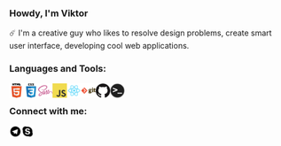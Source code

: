 ### Howdy, I'm Viktor

☄️ I'm a creative guy who likes to resolve design problems, create smart user interface, developing cool web applications.



### Languages and Tools:
<img align="left" alt="HTML5" width="26px" src="https://raw.githubusercontent.com/github/explore/80688e429a7d4ef2fca1e82350fe8e3517d3494d/topics/html/html.png" />
<img align="left" alt="CSS3" width="26px" src="https://raw.githubusercontent.com/github/explore/80688e429a7d4ef2fca1e82350fe8e3517d3494d/topics/css/css.png" />
<img align="left" alt="Sass" width="26px" src="https://raw.githubusercontent.com/github/explore/80688e429a7d4ef2fca1e82350fe8e3517d3494d/topics/sass/sass.png" />
<img align="left" alt="JavaScript" width="26px" src="https://raw.githubusercontent.com/github/explore/80688e429a7d4ef2fca1e82350fe8e3517d3494d/topics/javascript/javascript.png" />
<img align="left" alt="React" width="26px" src="https://raw.githubusercontent.com/github/explore/80688e429a7d4ef2fca1e82350fe8e3517d3494d/topics/react/react.png" />
<img align="left" alt="Git" width="26px" src="https://raw.githubusercontent.com/github/explore/80688e429a7d4ef2fca1e82350fe8e3517d3494d/topics/git/git.png" />
<img align="left" alt="GitHub" width="26px" src="https://raw.githubusercontent.com/github/explore/78df643247d429f6cc873026c0622819ad797942/topics/github/github.png" />
<img align="left" alt="HTML5" width="26px" src="https://raw.githubusercontent.com/github/explore/80688e429a7d4ef2fca1e82350fe8e3517d3494d/topics/terminal/terminal.png" />



<br/>

### Connect with me:
[<img align="left" alt="https://t.me/viktish" width="22px" src="https://raw.githubusercontent.com/Automattic/social-logos/98daee5f3e1c028b522c6c54357d4b53c1d69b14/sources/svg/telegram.svg" />][telegram]
[<img align="left" alt="https://join.skype.com/invite/n8QocqoxIzKd" width="22px" src="https://raw.githubusercontent.com/Automattic/social-logos/98daee5f3e1c028b522c6c54357d4b53c1d69b14/sources/svg/skype.svg" />][skype]

<br />


[telegram]: https://t.me/viktish
[skype]: https://join.skype.com/invite/n8QocqoxIzKd

